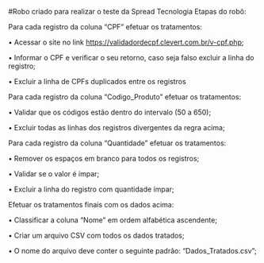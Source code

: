 #Robo criado para realizar o teste da Spread Tecnologia 
Etapas do robô:

Para cada registro da coluna “CPF” efetuar os tratamentos:

•	Acessar o site no link https://validadordecpf.clevert.com.br/v-cpf.php;

•	Informar o CPF e verificar o seu retorno, caso seja falso excluir a linha do registro;

•	Excluir a linha de CPFs duplicados entre os registros

Para cada registro da coluna “Codigo_Produto” efetuar os tratamentos:

•	Validar que os códigos estão dentro do intervalo (50 a 650);

•	Excluir todas as linhas dos registros divergentes da regra acima;

Para cada registro da coluna “Quantidade” efetuar os tratamentos:

•	Remover os espaços em branco para todos os registros;

•	Validar se o valor é ímpar;

•	Excluir a linha do registro com quantidade ímpar;

Efetuar os tratamentos finais com os dados acima:

•	Classificar a coluna “Nome” em ordem alfabética ascendente;

•	Criar um arquivo CSV com todos os dados tratados;

•	 O nome do arquivo deve conter o seguinte padrão: “Dados_Tratados.csv”;

